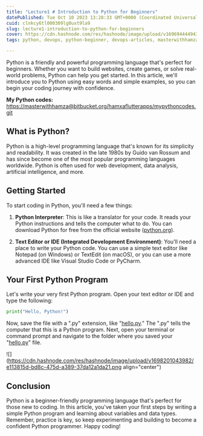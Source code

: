 ```yaml
---
title: "Lecture1 # Introduction to Python for Beginners"
datePublished: Tue Oct 10 2023 13:28:33 GMT+0000 (Coordinated Universal Time)
cuid: clnkcy6tl000309lg0uxt9la9
slug: lecture1-introduction-to-python-for-beginners
cover: https://cdn.hashnode.com/res/hashnode/image/upload/v1696944449436/3c3f1a54-eb8f-48bc-bf66-bb48ae340026.png
tags: python, devops, python-beginner, devops-articles, masterwithhamza

---
```


Python is a friendly and powerful programming language that's perfect for beginners. Whether you want to build websites, create games, or solve real-world problems, Python can help you get started. In this article, we'll introduce you to Python using easy words and simple examples, so you can begin your coding journey with confidence.

**My Python codes:** [https://masterwithhamza@bitbucket.org/hamxaflutterapps/mypythoncodes.git](https://masterwithhamza@bitbucket.org/hamxaflutterapps/mypythoncodes.git)

## **What is Python?**

Python is a high-level programming language that's known for its simplicity and readability. It was created in the late 1980s by Guido van Rossum and has since become one of the most popular programming languages worldwide. Python is often used for web development, data analysis, artificial intelligence, and more.

## **Getting Started**

To start coding in Python, you'll need a few things:

1. **Python Interpreter**: This is like a translator for your code. It reads your Python instructions and tells the computer what to do. You can download Python for free from the official website ([python.org](http://python.org)).
    
2. **Text Editor or IDE (Integrated Development Environment)**: You'll need a place to write your Python code. You can use a simple text editor like Notepad (on Windows) or TextEdit (on macOS), or you can use a more advanced IDE like Visual Studio Code or PyCharm.
    

## **Your First Python Program**

Let's write your very first Python program. Open your text editor or IDE and type the following:

```python
print("Hello, Python!")
```

Now, save the file with a ".py" extension, like "[hello.py](http://hello.py)." The ".py" tells the computer that this is a Python program. Next, open your terminal or command prompt and navigate to the folder where you saved your "[hello.py](http://hello.py)" file.

![](https://cdn.hashnode.com/res/hashnode/image/upload/v1698201043982/e113815d-bd8c-475d-a389-37da12a1da21.png align="center")

## **Conclusion**

Python is a beginner-friendly programming language that's perfect for those new to coding. In this article, you've taken your first steps by writing a simple Python program and learning about variables and data types. Remember, practice is key, so keep experimenting and building to become a confident Python programmer. Happy coding!
